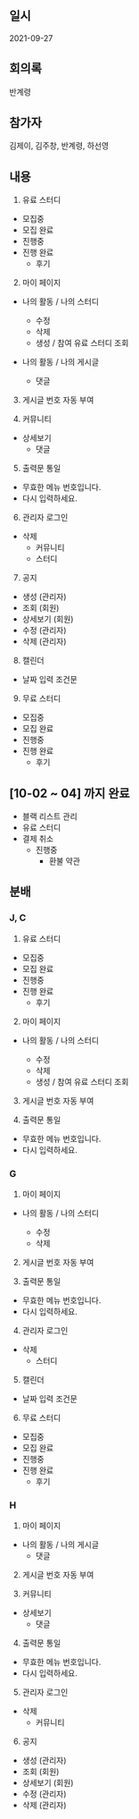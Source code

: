 ## 일시

2021-09-27

## 회의록

반계령

## 참가자

김제이, 김주창, 반계령, 하선영

## 내용

1. 유료 스터디

- 모집중
- 모집 완료
- 진행중
- 진행 완료
  - 후기

2. 마이 페이지

- 나의 활동 / 나의 스터디

  - 수정
  - 삭제
  - 생성 / 참여 유료 스터디 조회

- 나의 활동 / 나의 게시글
  - 댓글

3. 게시글 번호 자동 부여

4. 커뮤니티

- 상세보기
  - 댓글

5. 출력문 통일

- 무효한 메뉴 번호입니다.
- 다시 입력하세요.

6. 관리자 로그인

- 삭제
  - 커뮤니티
  - 스터디

7. 공지

- 생성 (관리자)
- 조회 (회원)
- 상세보기 (회원)
- 수정 (관리자)
- 삭제 (관리자)

8. 캘린더

- 날짜 입력 조건문

9. 무료 스터디

- 모집중
- 모집 완료
- 진행중
- 진행 완료
  - 후기

## [10-02 ~ 04] 까지 완료

- 블랙 리스트 관리
- 유료 스터디
- 결제 취소
  - 진행중
    - 환불 약관

## 분배

### J, C

1. 유료 스터디

- 모집중
- 모집 완료
- 진행중
- 진행 완료
  - 후기

2. 마이 페이지

- 나의 활동 / 나의 스터디

  - 수정
  - 삭제
  - 생성 / 참여 유료 스터디 조회

3. 게시글 번호 자동 부여

4. 출력문 통일

- 무효한 메뉴 번호입니다.
- 다시 입력하세요.

### G

1. 마이 페이지

- 나의 활동 / 나의 스터디

  - 수정
  - 삭제

2. 게시글 번호 자동 부여

3. 출력문 통일

- 무효한 메뉴 번호입니다.
- 다시 입력하세요.

4. 관리자 로그인

- 삭제
  - 스터디

5. 캘린더

- 날짜 입력 조건문

6. 무료 스터디

- 모집중
- 모집 완료
- 진행중
- 진행 완료
  - 후기

### H

1. 마이 페이지

- 나의 활동 / 나의 게시글
  - 댓글

2. 게시글 번호 자동 부여

3. 커뮤니티

- 상세보기
  - 댓글

4. 출력문 통일

- 무효한 메뉴 번호입니다.
- 다시 입력하세요.

5. 관리자 로그인

- 삭제
  - 커뮤니티

6. 공지

- 생성 (관리자)
- 조회 (회원)
- 상세보기 (회원)
- 수정 (관리자)
- 삭제 (관리자)
